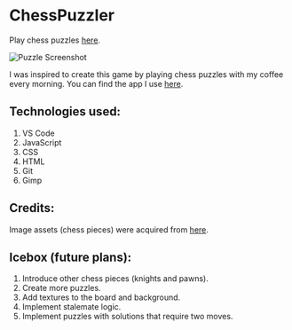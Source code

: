 # ChessPuzzler

Play chess puzzles [here](https://js-chess-puzzles.netlify.app/).

![Puzzle Screenshot](./assets/ChessPuzzle.png)

I was inspired to create this game by playing chess puzzles with my coffee every morning.  You can find the app I use [here](https://play.google.com/store/apps/details?id=net.lrstudios.android.chess_problems).


## Technologies used:

1. VS Code
2. JavaScript
3. CSS
4. HTML
5. Git
6. Gimp

## Credits:

Image assets (chess pieces) were acquired from [here](https://commons.wikimedia.org/wiki/Category:PNG_chess_pieces/Standard_transparent).

## Icebox (future plans):

1. Introduce other chess pieces (knights and pawns).
2. Create more puzzles.
3. Add textures to the board and background.
4. Implement stalemate logic.
5. Implement puzzles with solutions that require two moves.
